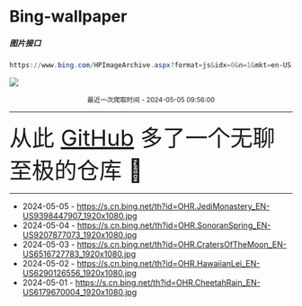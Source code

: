# Bing-wallpaper

##### 图片接口

```powershell
https://www.bing.com/HPImageArchive.aspx?format=js&idx=0&n=1&mkt=en-US
```

 ![](https://s.cn.bing.net/th?id=OHR.JediMonastery_EN-US9398447907_1920x1080.jpg)

<p align='center' >
    <small>
        最近一次爬取时间 - 2024-05-05 09:56:00
    </small>
    <br>
    <hr>
    <font size=7>
        <small>
           从此 <a href='https://github.com/'>GitHub</a> 多了一个无聊至极的仓库  🍳
        </small>
    </font>
    <hr>
</p>


- 2024-05-05 - https://s.cn.bing.net/th?id=OHR.JediMonastery_EN-US9398447907_1920x1080.jpg 
- 2024-05-04 - https://s.cn.bing.net/th?id=OHR.SonoranSpring_EN-US9207877073_1920x1080.jpg 
- 2024-05-03 - https://s.cn.bing.net/th?id=OHR.CratersOfTheMoon_EN-US6516727783_1920x1080.jpg 
- 2024-05-02 - https://s.cn.bing.net/th?id=OHR.HawaiianLei_EN-US6290126556_1920x1080.jpg 
- 2024-05-01 - https://s.cn.bing.net/th?id=OHR.CheetahRain_EN-US6179670004_1920x1080.jpg 
